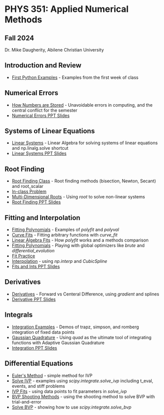 # PHYS 351: Applied Numerical Methods
## Fall 2024
Dr. Mike Daugherity, Abilene Christian University

<!---
COMMENTS!!!!!

# OUTLINE
## Introduction and Review
* [Colab Cheet Sheat](intro/Week_1_Intro_to_Colab.ipynb) - A quick intro to python in Google Colab
* [Arrays and Plots](intro/Week_1_Arrays_and_Plots.ipynb) - Numpy and Matplotlib
* [Homework Report Template](Report_Template.ipynb) - Use this for all homework
* [LaTeX Crash Course](intro/LaTeX_Crash_Course.ipynb) - How to make nice equations
END OF COMMENT
--->


## Introduction and Review
* [First Python Examples](intro/Week_1_First_Class_Examples.ipynb) - Examples from the first week of class

## Numerical Errors
* [How Numbers are Stored](errors/Week_2_How_Numbers_are_Stored.ipynb) - Unavoidable errors in computing, and the central conflict for the semester
* [Numerical Errors PPT Slides](errors/topic0.pdf)

## Systems of Linear Equations
* [Linear Systems](linear/Week_2_Linear_Systems.ipynb) - Linear Algebra for solving systems of linear equations and np.linalg.solve shortcut
* [Linear Systems PPT Slides](linear/topic1.pdf)

## Root Finding
* [Root Finding Class](roots/Week_3_Root_Finding.ipynb) - Root finding methods (bisection, Newton, Secant) and root_scalar
* [In-class Problem](roots/Week_4_Root_Finding_Problem.ipynb) 
* [Multi-Dimensional Roots](roots/Week_4_Multi_Roots.ipynb) - Using *root* to solve non-linear systems
* [Root Finding PPT Slides](roots/topic2.pdf)

## Fitting and Interpolation
* [Fitting Polynomials](fits/Week_5_Fitting_Polynomials.ipynb) - Examples of *polyfit* and *polyval*
* [Curve Fits](fits/Week_5_Curve_Fit.ipynb) - Fitting arbitrary functions with *curve_fit*
* [Linear Algebra Fits](fits/Week_6_Linear_Algebra_Fits.ipynb) - How *polyfit* works and a methods comparison
* [Fitting Polynomials](fits/Week_6_Advanced_Fitting.ipynb) - Playing with global optimizers like *brute* and *differential_evolution*
* [Fit Practice](fits/Fit_Practice.ipynb) 
* [Interpolation](fits/Week_6_Interpolation.ipynb) - using *np.interp* and *CubicSpline*
* [Fits and Ints PPT Slides](fits/topic3.pdf)


## Derivatives
* [Derivatives](calc/Week_7_Derivatives.ipynb) - Forward vs Centeral Difference, using *gradient* and splines
* [Derivative PPT Slides](calc/topic4-1.pdf)

## Integrals
* [Integration Examples](calc/Week_8_Integration_Examples.ipynb) - Demos of trapz, simpson, and romberg integration of fixed data points
* [Gaussian Quadrature](calc/Week_8_Quad.ipynb) - Using *quad* as the ultimate tool of integrating functions with Adaptive Gaussian Quadrature 
* [Integration PPT Slides](calc/topic4-2.pdf)

## Differential Equations
* [Euler's Method](ode/Week_9_Euler.ipynb) - simple method for IVP
* [Solve IVP](ode/Week_9_solveivp.ipynb) - examples using *scipy.integrate.solve_ivp* including t_eval, events, and stiff problems
* [IVP Fits](ode/Week_10_IVP_Fits.ipynb) - using data points to fit parameters in *solve_ivp*
* [BVP Shooting Methods](ode/Week_10_BVP.ipynb) - using the shooting method to solve BVP with trial-and-error
* [Solve BVP](ode/Week_11_solvebvp_demo.ipynb) - showing how to use *scipy.integrate.solve_bvp*


